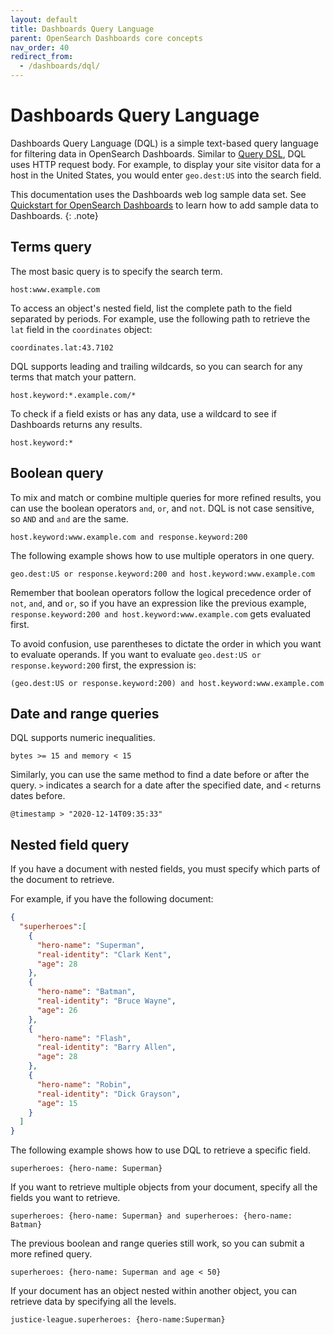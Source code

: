 ```yaml
---
layout: default
title: Dashboards Query Language
parent: OpenSearch Dashboards core concepts
nav_order: 40
redirect_from:
  - /dashboards/dql/
---
```


# Dashboards Query Language

Dashboards Query Language (DQL) is a simple text-based query language for filtering data in OpenSearch Dashboards. Similar to [Query DSL]({{site.url}}{{site.baseurl}}/opensearch/query-dsl/index), DQL uses HTTP request body. For example, to display your site visitor data for a host in the United States, you would enter `geo.dest:US` into the search field.

This documentation uses the Dashboards web log sample data set. See [Quickstart for OpenSearch Dashboards]() to learn how to add sample data to Dashboards.
{: .note}

## Terms query

The most basic query is to specify the search term.

```
host:www.example.com
```

To access an object's nested field, list the complete path to the field separated by periods. For example, use the following path to retrieve the `lat` field in the `coordinates` object:

```
coordinates.lat:43.7102
```

DQL supports leading and trailing wildcards, so you can search for any terms that match your pattern.

```
host.keyword:*.example.com/*
```

To check if a field exists or has any data, use a wildcard to see if Dashboards returns any results.

```
host.keyword:*
```

## Boolean query

To mix and match or combine multiple queries for more refined results, you can use the boolean operators `and`, `or`, and `not`. DQL is not case sensitive, so `AND` and `and` are the same.

```
host.keyword:www.example.com and response.keyword:200
```

The following example shows how to use multiple operators in one query.

```
geo.dest:US or response.keyword:200 and host.keyword:www.example.com
```

Remember that boolean operators follow the logical precedence order of `not`, `and`, and `or`, so if you have an expression like the previous example, `response.keyword:200 and host.keyword:www.example.com` gets evaluated first.

To avoid confusion, use parentheses to dictate the order in which you want to evaluate operands. If you want to evaluate `geo.dest:US or response.keyword:200` first, the expression is:

```
(geo.dest:US or response.keyword:200) and host.keyword:www.example.com
```

## Date and range queries

DQL supports numeric inequalities.

```
bytes >= 15 and memory < 15
```

Similarly, you can use the same method to find a date before or after the query. `>` indicates a search for a date after the specified date, and `<` returns dates before.

```
@timestamp > "2020-12-14T09:35:33"
```

## Nested field query

If you have a document with nested fields, you must specify which parts of the document to retrieve.

For example, if you have the following document:

```json
{
  "superheroes":[
    {
      "hero-name": "Superman",
      "real-identity": "Clark Kent",
      "age": 28
    },
    {
      "hero-name": "Batman",
      "real-identity": "Bruce Wayne",
      "age": 26
    },
    {
      "hero-name": "Flash",
      "real-identity": "Barry Allen",
      "age": 28
    },
    {
      "hero-name": "Robin",
      "real-identity": "Dick Grayson",
      "age": 15
    }
  ]
}
```

The following example shows how to use DQL to retrieve a specific field.

```
superheroes: {hero-name: Superman}
```

If you want to retrieve multiple objects from your document, specify all the fields you want to retrieve.

```
superheroes: {hero-name: Superman} and superheroes: {hero-name: Batman}
```

The previous boolean and range queries still work, so you can submit a more refined query.

```
superheroes: {hero-name: Superman and age < 50}
```

If your document has an object nested within another object, you can retrieve data by specifying all the levels.

```
justice-league.superheroes: {hero-name:Superman}
```
